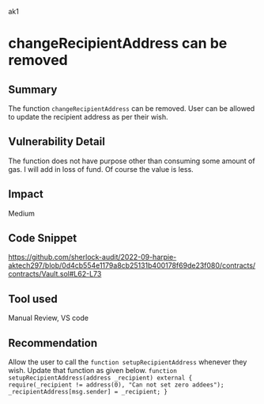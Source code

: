 ak1
# changeRecipientAddress can be removed

## Summary
The function `changeRecipientAddress` can be removed. User can be allowed to update the recipient address as per their wish. 

## Vulnerability Detail
The function does not have purpose other than consuming some amount of gas.
I will add in loss of fund. Of course the value is less.

## Impact
Medium

## Code Snippet
https://github.com/sherlock-audit/2022-09-harpie-aktech297/blob/0d4cb554e1179a8cb25131b400178f69de23f080/contracts/contracts/Vault.sol#L62-L73


## Tool used
Manual Review,  VS code

## Recommendation
Allow the user to call the `function setupRecipientAddress` whenever they wish. Update that function as given below.
    `function setupRecipientAddress(address _recipient) external {
        require(_recipient != address(0), "Can not set zero addees");
       _recipientAddress[msg.sender] = _recipient;
    }`   